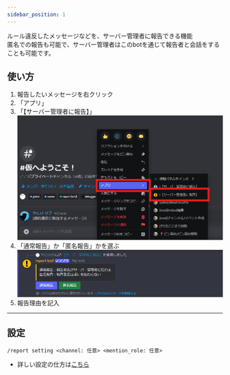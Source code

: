 ```yaml
---
sidebar_position: 1
---
```


ルール違反したメッセージなどを、サーバー管理者に報告できる機能  
匿名での報告も可能で、サーバー管理者はこのbotを通じて報告者と会話をすることも可能です。


## 使い方
1. 報告したいメッセージを右クリック
1. 「アプリ」
1. 「【サーバー管理者に報告】」
![report_01](./assets/report_01.png)
1. 「通常報告」か「匿名報告」かを選ぶ
![report_02](./assets/report_02.png)
1. 報告理由を記入

---

## 設定

```
/report setting <channel: 任意> <mention_role: 任意>
```
- 詳しい設定の仕方は[こちら](../quickstart/page1)